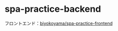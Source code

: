 # spa-practice-backend

フロントエンド：[biyokoyama/spa-practice-frontend](https://github.com/biyokoyama/spa-practice-frontend)  
